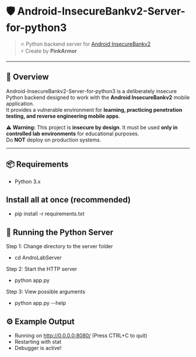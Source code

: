 # 🛡️ Android-InsecureBankv2-Server-for-python3  

> 🔥 Python backend server for [Android InsecureBankv2](https://github.com/dineshshetty/Android-InsecureBankv2)  
> ⚡ Create by **PinkArmor**

---

## 📖 Overview
Android-InsecureBankv2-Server-for-python3 is a deliberately insecure Python backend designed to work with the **Android InsecureBankv2** mobile application.  
It provides a vulnerable environment for **learning, practicing penetration testing, and reverse engineering mobile apps**.  

⚠️ **Warning:** This project is **insecure by design**. It must be used **only in controlled lab environments** for educational purposes.  
Do **NOT** deploy on production systems.  

---

## 📦 Requirements

- Python 3.x 

## Install all at once (recommended)
- pip install -r requirements.txt

## 🚀 Running the Python Server

Step 1: Change directory to the server folder
- cd AndroLabServer

Step 2: Start the HTTP server
- python app.py

Step 3: View possible arguments
- python app.py --help

## ⚙️ Example Output
 * Running on http://0.0.0.0:8080/ (Press CTRL+C to quit)
 * Restarting with stat
 * Debugger is active!

